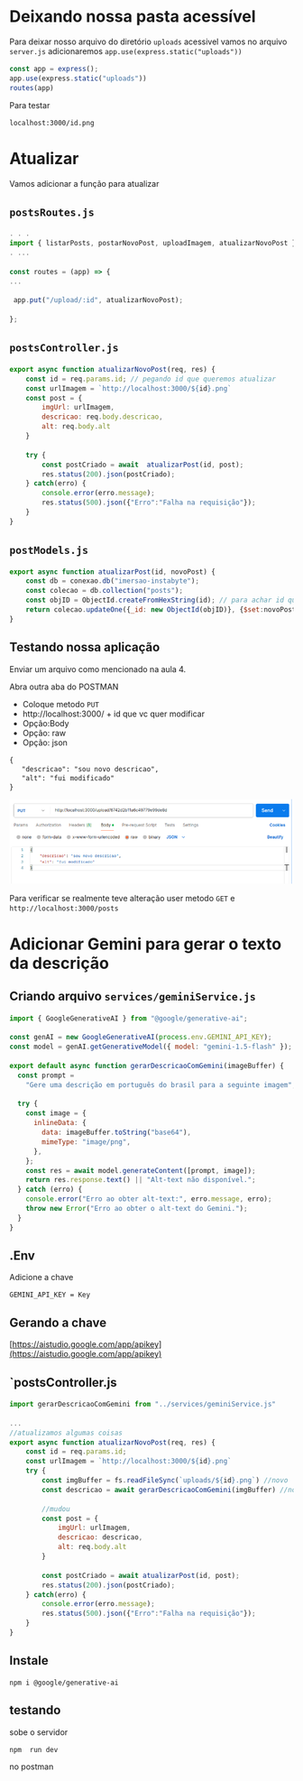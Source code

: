 # Deixando nossa pasta acessível 

Para deixar nosso arquivo do diretório `uploads` acessivel vamos no arquivo `server.js` adicionaremos `app.use(express.static("uploads"))`

~~~js
const app = express();
app.use(express.static("uploads"))
routes(app)
~~~

Para testar
~~~
localhost:3000/id.png
~~~

# Atualizar

Vamos adicionar a função para atualizar 

## `postsRoutes.js`

~~~js
. . .
import { listarPosts, postarNovoPost, uploadImagem, atualizarNovoPost } from "../controllers/postsController.js"; 
. ...

const routes = (app) => {
...

 app.put("/upload/:id", atualizarNovoPost);

};    

~~~

## `postsController.js`

~~~js
export async function atualizarNovoPost(req, res) {
    const id = req.params.id; // pegando id que queremos atualizar
    const urlImagem = `http://localhost:3000/${id}.png`
    const post = {
        imgUrl: urlImagem,
        descricao: req.body.descricao,
        alt: req.body.alt
    }

    try {
        const postCriado = await  atualizarPost(id, post);
        res.status(200).json(postCriado);  
    } catch(erro) {
        console.error(erro.message);
        res.status(500).json({"Erro":"Falha na requisição"});
    }
}
~~~


## `postModels.js`

~~~js
export async function atualizarPost(id, novoPost) {
    const db = conexao.db("imersao-instabyte");
    const colecao = db.collection("posts");
    const objID = ObjectId.createFromHexString(id); // para achar id que queremos atualizar
    return colecao.updateOne({_id: new ObjectId(objID)}, {$set:novoPost});
}
~~~


## Testando nossa aplicação 

Enviar um arquivo como mencionado na aula 4.

Abra outra aba do POSTMAN


- Coloque metodo `PUT`
-  http://localhost:3000/ + id que vc quer modificar 
- Opção:Body
- Opção: raw
- Opção: json 

 ~~~
{
    "descricao": "sou novo descricao",
    "alt": "fui modificado"
}
~~~

![alt text](image-13.png)


Para verificar se realmente teve alteração user metodo `GET` e  `http://localhost:3000/posts`



# Adicionar Gemini para gerar o texto da descrição 

## Criando arquivo `services/geminiService.js`

~~~js
import { GoogleGenerativeAI } from "@google/generative-ai";

const genAI = new GoogleGenerativeAI(process.env.GEMINI_API_KEY);
const model = genAI.getGenerativeModel({ model: "gemini-1.5-flash" });

export default async function gerarDescricaoComGemini(imageBuffer) {
  const prompt =
    "Gere uma descrição em português do brasil para a seguinte imagem";

  try {
    const image = {
      inlineData: {
        data: imageBuffer.toString("base64"),
        mimeType: "image/png",
      },
    };
    const res = await model.generateContent([prompt, image]);
    return res.response.text() || "Alt-text não disponível.";
  } catch (erro) {
    console.error("Erro ao obter alt-text:", erro.message, erro);
    throw new Error("Erro ao obter o alt-text do Gemini.");
  }
}
~~~


## .Env 

Adicione a chave 
~~~
GEMINI_API_KEY = Key
~~~


## Gerando a chave 

[https://aistudio.google.com/app/apikey](https://aistudio.google.com/app/apikey)

## `postsController.js

~~~js
import gerarDescricaoComGemini from "../services/geminiService.js"

... 
//atualizamos algumas coisas
export async function atualizarNovoPost(req, res) {
    const id = req.params.id;
    const urlImagem = `http://localhost:3000/${id}.png`
    try {
        const imgBuffer = fs.readFileSync(`uploads/${id}.png`) //novo
        const descricao = await gerarDescricaoComGemini(imgBuffer) //novo

        //mudou 
        const post = {
            imgUrl: urlImagem,
            descricao: descricao,
            alt: req.body.alt
        }

        const postCriado = await atualizarPost(id, post);
        res.status(200).json(postCriado);  
    } catch(erro) {
        console.error(erro.message);
        res.status(500).json({"Erro":"Falha na requisição"});
    }
}
~~~

## Instale 
~~~
npm i @google/generative-ai
~~~

## testando 

sobe o servidor 
~~~
npm  run dev
~~~

no postman